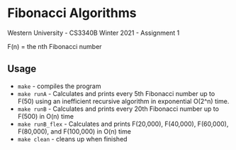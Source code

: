 # Fibonacci Algorithms

Western University - CS3340B Winter 2021 - Assignment 1

F(n) = the nth Fibonacci number

## Usage
* `make` - compiles the program
* `make runA` - Calculates and prints every 5th Fibonacci number up to F(50) using an inefficient recursive algorithm in exponential O(2^n) time.
* `make runB` - Calculates and prints every 20th Fibonacci number up to F(500) in O(n) time
* `make runB_flex` - Calculates and prints F(20,000), F(40,000), F(60,000), F(80,000), and F(100,000) in O(n) time
* `make clean` - cleans up when finished
